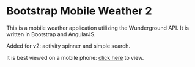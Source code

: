 # Bootstrap Mobile Weather 2

This is a mobile weather application utilizing the Wunderground API.  It is written in Bootstrap and AngularJS.

Added for v2: activity spinner and simple search.

It is best viewed on a mobile phone: [click here](http://107.170.165.106:8080/w2/) to view.